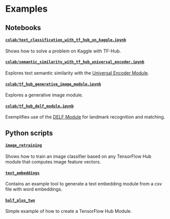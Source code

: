 # Examples

## Notebooks

#### [`colab/text_classification_with_tf_hub_on_kaggle.ipynb`](colab/text_classification_with_tf_hub_on_kaggle.ipynb)

Shows how to solve a problem on Kaggle with TF-Hub.


#### [`colab/semantic_similarity_with_tf_hub_universal_encoder.ipynb`](colab/semantic_similarity_with_tf_hub_universal_encoder.ipynb)

Explores text semantic similarity with the [Universal Encoder Module](https://tfhub.dev/google/universal-sentence-encoder/1).


#### [`colab/tf_hub_generative_image_module.ipynb`](colab/tf_hub_generative_image_module.ipynb)

Explores a generative image module.


#### [`colab/tf_hub_delf_module.ipynb`](colab/tf_hub_delf_module.ipynb)

Exemplifies use of the [DELF Module](https://tfhub.dev/google/delf/1) for landmark recognition and matching.


## Python scripts

#### [`image_retraining`](image_retraining)

Shows how to train an image classifier based on any TensorFlow Hub module that
computes image feature vectors.


#### [`text_embeddings`](text_embeddings)

Contains an example tool to generate a text embedding module from a csv file
with word embeddings.

#### [`half_plus_two`](half_plus_two)

Simple example of how to create a TensorFlow Hub Module.
